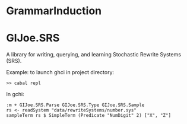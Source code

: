 GrammarInduction
================

GIJoe.SRS
===========
A library for writing, querying, and learning Stochastic Rewrite Systems (SRS).

Example: 
to launch ghci in project directory:
```
>> cabal repl
```
In gchi: 
```
:m + GIJoe.SRS.Parse GIJoe.SRS.Type GIJoe.SRS.Sample
rs <- readSystem "data/rewriteSystems/number.sys"
sampleTerm rs $ SimpleTerm (Predicate "NumDigit" 2) ["X", "Z"]
```

